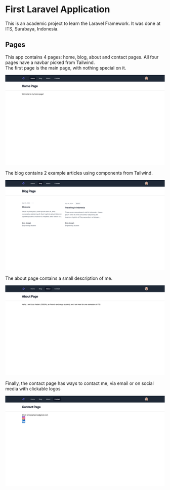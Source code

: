 # First Laravel Application
This is an academic project to learn the Laravel Framework. 
It was done at ITS, Surabaya, Indonesia.

## Pages
This app contains 4 pages: home, blog, about and contact pages. All four pages have a navbar picked from Tailwind.      
The first page is the main page, with nothing special on it.
<p align="center"><img src="resources/img/Home Page.png" width="800" alt="Laravel Logo"></p>
The blog contains 2 example articles using components from Tailwind.
<p align="center"><img src="resources/img/Blog Page.png" width="800" alt="Laravel Logo"></p>
The about page contains a small description of me.
<p align="center"><img src="resources/img/About Page.png" width="800" alt="Laravel Logo"></p>
Finally, the contact page has ways to contact me, via email or on social media with clickable logos
<p align="center"><img src="resources/img/Contact Page.png" width="800" alt="Laravel Logo"></p>
